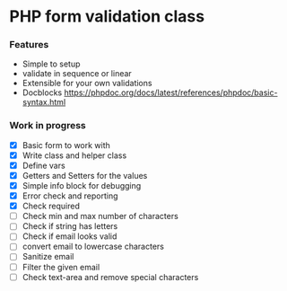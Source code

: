 # PHP form validation class
### Features
* Simple to setup
* validate in sequence or linear
* Extensible for your own validations
* Docblocks https://phpdoc.org/docs/latest/references/phpdoc/basic-syntax.html

### Work in progress
- [x] Basic form to work with
- [x] Write class and helper class
- [x] Define vars
- [x] Getters and Setters for the values
- [x] Simple info block for debugging
- [x] Error check and reporting
- [x] Check required
- [ ] Check min and max number of characters
- [ ] Check if string has letters
- [ ] Check if email looks valid
- [ ] convert email to lowercase characters
- [ ] Sanitize email
- [ ] Filter the given email
- [ ] Check text-area and remove special characters
